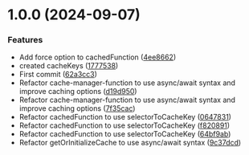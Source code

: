 # 1.0.0 (2024-09-07)


### Features

* Add force option to cachedFunction ([4ee8662](https://github.com/tomerh2001/cache-manager-function/commit/4ee8662675c1951f62f4e57a47d5533e1bfc627d))
* created cacheKeys ([1777538](https://github.com/tomerh2001/cache-manager-function/commit/177753869bd3368b7055f1d09849ed90cb31e365))
* First commit ([62a3cc3](https://github.com/tomerh2001/cache-manager-function/commit/62a3cc3b18b51e2f2772f24200480c2ed55a8c80))
* Refactor cache-manager-function to use async/await syntax and improve caching options ([d19d950](https://github.com/tomerh2001/cache-manager-function/commit/d19d9505af261ace0ba6732bbc00f5cc7aa181f0))
* Refactor cache-manager-function to use async/await syntax and improve caching options ([7f35cac](https://github.com/tomerh2001/cache-manager-function/commit/7f35cac92a15d4e51a1fb96c7e7cd6b71a576ac0))
* Refactor cachedFunction to use selectorToCacheKey ([0647831](https://github.com/tomerh2001/cache-manager-function/commit/064783197cd438c02a6d9389d66bae8378084330))
* Refactor cachedFunction to use selectorToCacheKey ([f820891](https://github.com/tomerh2001/cache-manager-function/commit/f82089198b71e9891cde823d1e2772cb744f3929))
* Refactor cachedFunction to use selectorToCacheKey ([64bf9ab](https://github.com/tomerh2001/cache-manager-function/commit/64bf9ab24fd9704e5ca4685df65e09a1f3dee47d))
* Refactor getOrInitializeCache to use async/await syntax ([9c37dcd](https://github.com/tomerh2001/cache-manager-function/commit/9c37dcda89f3e281a46231bf0fbe00f875c9b974))
